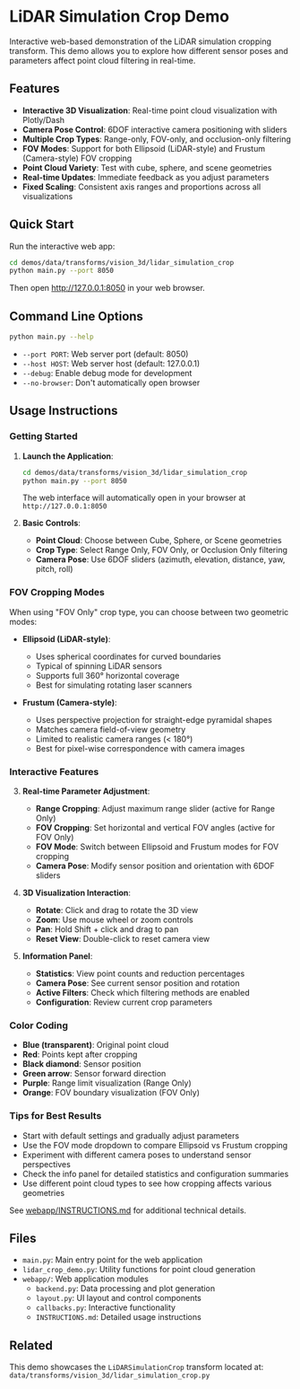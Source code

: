 # LiDAR Simulation Crop Demo

Interactive web-based demonstration of the LiDAR simulation cropping transform. This demo allows you to explore how different sensor poses and parameters affect point cloud filtering in real-time.

## Features

- **Interactive 3D Visualization**: Real-time point cloud visualization with Plotly/Dash
- **Camera Pose Control**: 6DOF interactive camera positioning with sliders
- **Multiple Crop Types**: Range-only, FOV-only, and occlusion-only filtering
- **FOV Modes**: Support for both Ellipsoid (LiDAR-style) and Frustum (Camera-style) FOV cropping
- **Point Cloud Variety**: Test with cube, sphere, and scene geometries
- **Real-time Updates**: Immediate feedback as you adjust parameters
- **Fixed Scaling**: Consistent axis ranges and proportions across all visualizations

## Quick Start

Run the interactive web app:

```bash
cd demos/data/transforms/vision_3d/lidar_simulation_crop
python main.py --port 8050
```

Then open http://127.0.0.1:8050 in your web browser.

## Command Line Options

```bash
python main.py --help
```

- `--port PORT`: Web server port (default: 8050)
- `--host HOST`: Web server host (default: 127.0.0.1)
- `--debug`: Enable debug mode for development
- `--no-browser`: Don't automatically open browser

## Usage Instructions

### Getting Started

1. **Launch the Application**:
   ```bash
   cd demos/data/transforms/vision_3d/lidar_simulation_crop
   python main.py --port 8050
   ```
   The web interface will automatically open in your browser at `http://127.0.0.1:8050`

2. **Basic Controls**:
   - **Point Cloud**: Choose between Cube, Sphere, or Scene geometries
   - **Crop Type**: Select Range Only, FOV Only, or Occlusion Only filtering
   - **Camera Pose**: Use 6DOF sliders (azimuth, elevation, distance, yaw, pitch, roll)

### FOV Cropping Modes

When using "FOV Only" crop type, you can choose between two geometric modes:

- **Ellipsoid (LiDAR-style)**: 
  - Uses spherical coordinates for curved boundaries
  - Typical of spinning LiDAR sensors
  - Supports full 360° horizontal coverage
  - Best for simulating rotating laser scanners

- **Frustum (Camera-style)**:
  - Uses perspective projection for straight-edge pyramidal shapes
  - Matches camera field-of-view geometry
  - Limited to realistic camera ranges (< 180°)
  - Best for pixel-wise correspondence with camera images

### Interactive Features

3. **Real-time Parameter Adjustment**:
   - **Range Cropping**: Adjust maximum range slider (active for Range Only)
   - **FOV Cropping**: Set horizontal and vertical FOV angles (active for FOV Only)
   - **FOV Mode**: Switch between Ellipsoid and Frustum modes for FOV cropping
   - **Camera Pose**: Modify sensor position and orientation with 6DOF sliders

4. **3D Visualization Interaction**:
   - **Rotate**: Click and drag to rotate the 3D view
   - **Zoom**: Use mouse wheel or zoom controls
   - **Pan**: Hold Shift + click and drag to pan
   - **Reset View**: Double-click to reset camera view

5. **Information Panel**:
   - **Statistics**: View point counts and reduction percentages
   - **Camera Pose**: See current sensor position and rotation
   - **Active Filters**: Check which filtering methods are enabled
   - **Configuration**: Review current crop parameters

### Color Coding

- **Blue (transparent)**: Original point cloud
- **Red**: Points kept after cropping
- **Black diamond**: Sensor position
- **Green arrow**: Sensor forward direction
- **Purple**: Range limit visualization (Range Only)
- **Orange**: FOV boundary visualization (FOV Only)

### Tips for Best Results

- Start with default settings and gradually adjust parameters
- Use the FOV mode dropdown to compare Ellipsoid vs Frustum cropping
- Experiment with different camera poses to understand sensor perspectives
- Check the info panel for detailed statistics and configuration summaries
- Use different point cloud types to see how cropping affects various geometries

See [webapp/INSTRUCTIONS.md](webapp/INSTRUCTIONS.md) for additional technical details.

## Files

- `main.py`: Main entry point for the web application
- `lidar_crop_demo.py`: Utility functions for point cloud generation
- `webapp/`: Web application modules
  - `backend.py`: Data processing and plot generation
  - `layout.py`: UI layout and control components
  - `callbacks.py`: Interactive functionality
  - `INSTRUCTIONS.md`: Detailed usage instructions

## Related

This demo showcases the `LiDARSimulationCrop` transform located at:
`data/transforms/vision_3d/lidar_simulation_crop.py`
